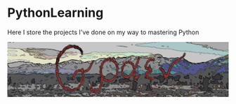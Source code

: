 # PythonLearning
Here I store the projects I've done on my way to mastering Python

![](misc/images/Logo.png)
